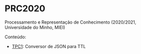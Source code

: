 # PRC2020
Processamento e Representação de Conhecimento (2020/2021, Universidade do Minho, MIEI) 

Conteúdo: 
  - [TPC1](https://github.com/fliper6/PRC2021/tree/main/TPC1): Conversor de JSON para TTL <br/>
